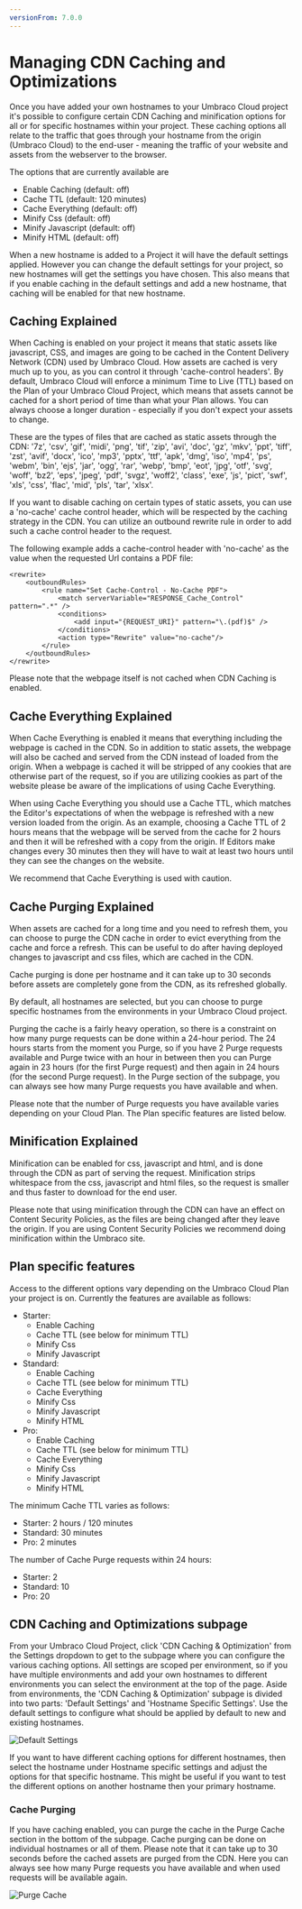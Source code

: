 ```yaml
---
versionFrom: 7.0.0
---
```


# Managing CDN Caching and Optimizations

Once you have added your own hostnames to your Umbraco Cloud project it's possible to configure certain CDN Caching and minification options for all or for specific hostnames within your project.
These caching options all relate to the traffic that goes through your hostname from the origin (Umbraco Cloud) to the end-user - meaning the traffic of your website and assets from the webserver to the browser.

The options that are currently available are
- Enable Caching (default: off)
- Cache TTL (default: 120 minutes)
- Cache Everything (default: off)
- Minify Css (default: off)
- Minify Javascript (default: off)
- Minify HTML (default: off)

When a new hostname is added to a Project it will have the default settings applied. However you can change the default settings for your project, so new hostnames will get the settings you have chosen. This also means that if you enable caching in the default settings and add a new hostname, that caching will be enabled for that new hostname.

## Caching Explained

When Caching is enabled on your project it means that static assets like javascript, CSS, and images are going to be cached in the Content Delivery Network (CDN) used by Umbraco Cloud. How assets are cached is very much up to you, as you can control it through 'cache-control headers'. By default, Umbraco Cloud will enforce a minimum Time to Live (TTL) based on the Plan of your Umbraco Cloud Project, which means that assets cannot be cached for a short period of time than what your Plan allows. You can always choose a longer duration - especially if you don't expect your assets to change.

These are the types of files that are cached as static assets through the CDN: '7z', 'csv', 'gif', 'midi', 'png', 'tif', 'zip', 'avi', 'doc', 'gz', 'mkv', 'ppt', 'tiff', 'zst', 'avif', 'docx', 'ico', 'mp3', 'pptx', 'ttf', 'apk', 'dmg', 'iso', 'mp4', 'ps', 'webm', 'bin', 'ejs', 'jar', 'ogg', 'rar', 'webp', 'bmp', 'eot', 'jpg', 'otf', 'svg', 'woff', 'bz2', 'eps', 'jpeg', 'pdf', 'svgz', 'woff2', 'class', 'exe', 'js', 'pict', 'swf', 'xls', 'css', 'flac', 'mid', 'pls', 'tar', 'xlsx'.

If you want to disable caching on certain types of static assets, you can use a 'no-cache' cache control header, which will be respected by the caching strategy in the CDN. You can utilize an outbound rewrite rule in order to add such a cache control header to the request. 

The following example adds a cache-control header with 'no-cache' as the value when the requested Url contains a PDF file:

```
<rewrite>
    <outboundRules>
        <rule name="Set Cache-Control - No-Cache PDF">
            <match serverVariable="RESPONSE_Cache_Control" pattern=".*" />
            <conditions>
                <add input="{REQUEST_URI}" pattern="\.(pdf)$" />
            </conditions>
            <action type="Rewrite" value="no-cache"/>
        </rule>
    </outboundRules>
</rewrite>
```

Please note that the webpage itself is not cached when CDN Caching is enabled.

## Cache Everything Explained

When Cache Everything is enabled it means that everything including the webpage is cached in the CDN. So in addition to static assets, the webpage will also be cached and served from the CDN instead of loaded from the origin. When a webpage is cached it will be stripped of any cookies that are otherwise part of the request, so if you are utilizing cookies as part of the website please be aware of the implications of using Cache Everything.

When using Cache Everything you should use a Cache TTL, which matches the Editor's expectations of when the webpage is refreshed with a new version loaded from the origin. As an example, choosing a Cache TTL of 2 hours means that the webpage will be served from the cache for 2 hours and then it will be refreshed with a copy from the origin. If Editors make changes every 30 minutes then they will have to wait at least two hours until they can see the changes on the website.

We recommend that Cache Everything is used with caution.

## Cache Purging Explained

When assets are cached for a long time and you need to refresh them, you can choose to purge the CDN cache in order to evict everything from the cache and force a refresh. This can be useful to do after having deployed changes to javascript and css files, which are cached in the CDN.

Cache purging is done per hostname and it can take up to 30 seconds before assets are completely gone from the CDN, as its refreshed globally.

By default, all hostnames are selected, but you can choose to purge specific hostnames from the environments in your Umbraco Cloud project.

Purging the cache is a fairly heavy operation, so there is a constraint on how many purge requests can be done within a 24-hour period. The 24 hours starts from the moment you Purge, so if you have 2 Purge requests available and Purge twice with an hour in between then you can Purge again in 23 hours (for the first Purge request) and then again in 24 hours (for the second Purge request).
In the Purge section of the subpage, you can always see how many Purge requests you have available and when.

Please note that the number of Purge requests you have available varies depending on your Cloud Plan. The Plan specific features are listed below.

## Minification Explained

Minification can be enabled for css, javascript and html, and is done through the CDN as part of serving the request. Minification strips whitespace from the css, javascript and html files, so the request is smaller and thus faster to download for the end user.

Please note that using minification through the CDN can have an effect on Content Security Policies, as the files are being changed after they leave the origin. If you are using Content Security Policies we recommend doing minification within the Umbraco site.

## Plan specific features

Access to the different options vary depending on the Umbraco Cloud Plan your project is on.
Currently the features are available as follows:

- Starter: 
  - Enable Caching
  - Cache TTL (see below for minimum TTL)
  - Minify Css
  - Minify Javascript
- Standard: 
  - Enable Caching
  - Cache TTL (see below for minimum TTL)
  - Cache Everything
  - Minify Css
  - Minify Javascript
  - Minify HTML
- Pro: 
  - Enable Caching
  - Cache TTL (see below for minimum TTL)
  - Cache Everything
  - Minify Css
  - Minify Javascript
  - Minify HTML

The minimum Cache TTL varies as follows:

- Starter: 2 hours / 120 minutes
- Standard: 30 minutes
- Pro: 2 minutes

The number of Cache Purge requests within 24 hours: 

- Starter: 2
- Standard: 10
- Pro: 20

## CDN Caching and Optimizations subpage

From your Umbraco Cloud Project, click 'CDN Caching & Optimization' from the Settings dropdown to get to the subpage where you can configure the various caching options.
All settings are scoped per environment, so if you have multiple environments and add your own hostnames to different environments you can select the environment at the top of the page.
Aside from environments, the 'CDN Caching & Optimization' subpage is divided into two parts: 'Default Settings' and 'Hostname Specific Settings'.
Use the default settings to configure what should be applied by default to new and existing hostnames.

![Default Settings](images/caching-subpage.png)

If you want to have different caching options for different hostnames, then select the hostname under Hostname specific settings and adjust the options for that specific hostname.
This might be useful if you want to test the different options on another hostname then your primary hostname.

### Cache Purging

If you have caching enabled, you can purge the cache in the Purge Cache section in the bottom of the subpage. Cache purging can be done on individual hostnames or all of them.
Please note that it can take up to 30 seconds before the cached assets are purged from the CDN.
Here you can always see how many Purge requests you have available and when used requests will be available again.

![Purge Cache](images/purge-cache.png)
